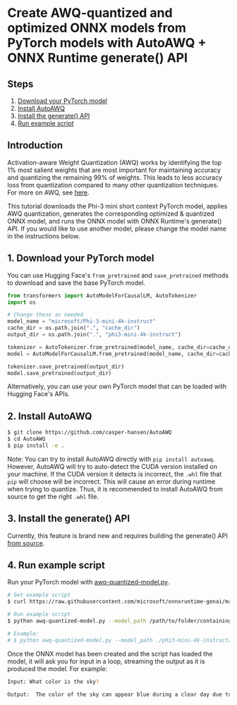 # Create AWQ-quantized and optimized ONNX models from PyTorch models with AutoAWQ + ONNX Runtime generate() API

## Steps
1. [Download your PyTorch model](#1-download-your-pytorch-model)
2. [Install AutoAWQ](#2-install-autoawq)
3. [Install the generate() API](#3-install-the-generate-api)
4. [Run example script](#4-run-example-script)

## Introduction

Activation-aware Weight Quantization (AWQ) works by identifying the top 1% most salient weights that are most important for maintaining accuracy and quantizing the remaining 99% of weights. This leads to less accuracy loss from quantization compared to many other quantization techniques. For more on AWQ, see [here](https://arxiv.org/abs/2306.00978).

This tutorial downloads the Phi-3 mini short context PyTorch model, applies AWQ quantization, generates the corresponding optimized & quantized ONNX model, and runs the ONNX model with ONNX Runtime's generate() API. If you would like to use another model, please change the model name in the instructions below.

## 1. Download your PyTorch model

You can use Hugging Face's `from_pretrained` and `save_pretrained` methods to download and save the base PyTorch model.

```python
from transformers import AutoModelForCausalLM, AutoTokenizer
import os

# Change these as needed
model_name = "microsoft/Phi-3-mini-4k-instruct"
cache_dir = os.path.join(".", "cache_dir")
output_dir = os.path.join(".", "phi3-mini-4k-instruct")

tokenizer = AutoTokenizer.from_pretrained(model_name, cache_dir=cache_dir)
model = AutoModelForCausalLM.from_pretrained(model_name, cache_dir=cache_dir)

tokenizer.save_pretrained(output_dir)
model.save_pretrained(output_dir)
```

Alternatively, you can use your own PyTorch model that can be loaded with Hugging Face's APIs.

## 2. Install AutoAWQ

```bash
$ git clone https://github.com/casper-hansen/AutoAWQ
$ cd AutoAWQ
$ pip install -e .
```

Note: You can try to install AutoAWQ directly with `pip install autoawq`. However, AutoAWQ will try to auto-detect the CUDA version installed on your machine. If the CUDA version it detects is incorrect, the `.whl` file that `pip` will choose will be incorrect. This will cause an error during runtime when trying to quantize. Thus, it is recommended to install AutoAWQ from source to get the right `.whl` file.

## 3. Install the generate() API

Currently, this feature is brand new and requires building the generate() API [from source](https://onnxruntime.ai/docs/genai/howto/build-from-source.html).

<!-- Uncomment below once new RC is built and published -->
<!-- ```bash
$ pip install numpy
$ pip install --pre onnxruntime-genai-cuda --index-url=https://aiinfra.pkgs.visualstudio.com/PublicPackages/_packaging/onnxruntime-genai/pypi/simple/
```

You should now see `onnxruntime-genai-cuda` in your `pip list`. -->

## 4. Run example script

Run your PyTorch model with [awq-quantized-model.py](https://github.com/microsoft/onnxruntime-genai/blob/main/examples/python/awq-quantized-model.py).

```bash
# Get example script
$ curl https://raw.githubusercontent.com/microsoft/onnxruntime-genai/main/examples/python/awq-quantized-model.py -o awq-quantized-model.py

# Run example script
$ python awq-quantized-model.py --model_path /path/to/folder/containing/your/pytorch/model/ --quant_path /path/to/new/folder/to/save/quantized/pytorch/model/in/ --output_path /path/to/new/folder/to/save/quantized/and/optimized/onnx/model/in/

# Example:
# $ python awq-quantized-model.py --model_path ./phi3-mini-4k-instruct/ --quant_path ./phi3-mini-4k-instruct-awq/ --output_path ./phi3-mini-4k-instruct-awq-onnx/
```

Once the ONNX model has been created and the script has loaded the model, it will ask you for input in a loop, streaming the output as it is produced the model. For example:

```bash
Input: What color is the sky?

Output:  The color of the sky can appear blue during a clear day due to Rayleigh scattering, which scatters shorter wavelengths of light (blue) more than longer wavelengths (red). However, the sky can also appear in various colors at sunrise and sunset, such as orange, pink, or purple, due to the scattering of light by the atmosphere when the sun is low on the horizon. Additionally, the sky can appear black at night when there is no sunlight.
```
